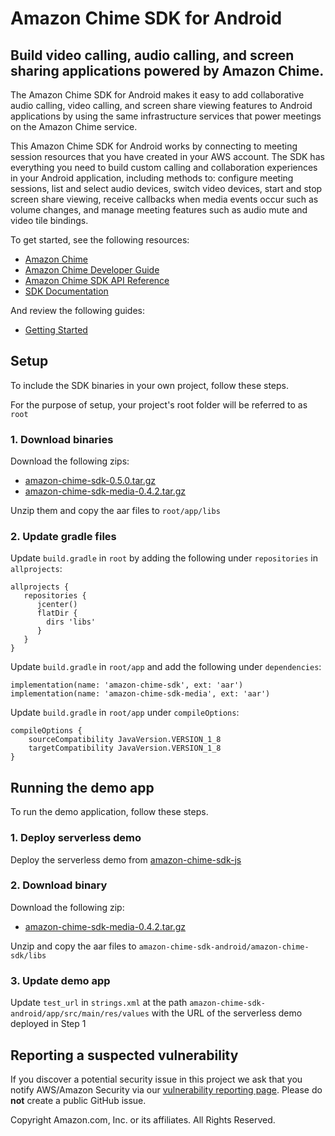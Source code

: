 # Amazon Chime SDK for Android

## Build video calling, audio calling, and screen sharing applications powered by Amazon Chime.

The Amazon Chime SDK for Android makes it easy to add collaborative audio calling,
video calling, and screen share viewing features to Android applications by 
using the same infrastructure services that power meetings on the Amazon 
Chime service.

This Amazon Chime SDK for Android works by connecting to meeting session
resources that you have created in your AWS account. The SDK has everything
you need to build custom calling and collaboration experiences in your
Android application, including methods to: configure meeting sessions, list 
and select audio devices, switch video devices, start and stop screen share 
viewing, receive callbacks when media events occur such as volume changes, 
and manage meeting features such as audio mute and video tile bindings.

To get started, see the following resources:

* [Amazon Chime](https://aws.amazon.com/chime)
* [Amazon Chime Developer Guide](https://docs.aws.amazon.com/chime/latest/dg/what-is-chime.html)
* [Amazon Chime SDK API Reference](http://docs.aws.amazon.com/chime/latest/APIReference/Welcome.html)
* [SDK Documentation](https://aws.github.io/amazon-chime-sdk-android/amazon-chime-sdk/)

And review the following guides:

* [Getting Started](https://github.com/aws/amazon-chime-sdk-android/blob/master/guides/01_Getting_Started.md)

## Setup

To include the SDK binaries in your own project, follow these steps.

For the purpose of setup, your project's root folder will be referred to as `root`

### 1. Download binaries

Download the following zips:

* [amazon-chime-sdk-0.5.0.tar.gz](https://amazon-chime-sdk.s3.amazonaws.com/android/amazon-chime-sdk/0.5.0/amazon-chime-sdk-0.5.0.tar.gz)
* [amazon-chime-sdk-media-0.4.2.tar.gz](https://amazon-chime-sdk.s3.amazonaws.com/android/amazon-chime-sdk-media/0.4.2/amazon-chime-sdk-media-0.4.2.tar.gz)

Unzip them and copy the aar files to `root/app/libs`

### 2. Update gradle files

Update `build.gradle` in `root` by adding the following under `repositories` in `allprojects`:

```
allprojects {
   repositories {
      jcenter()
      flatDir {
        dirs 'libs'
      }
   }
}
```

Update `build.gradle` in `root/app` and add the following under `dependencies`:

```
implementation(name: 'amazon-chime-sdk', ext: 'aar')
implementation(name: 'amazon-chime-sdk-media', ext: 'aar')
```

Update `build.gradle` in `root/app` under `compileOptions`:

```
compileOptions {
    sourceCompatibility JavaVersion.VERSION_1_8
    targetCompatibility JavaVersion.VERSION_1_8
}
```

## Running the demo app

To run the demo application, follow these steps.

### 1. Deploy serverless demo

Deploy the serverless demo from [amazon-chime-sdk-js](https://github.com/aws/amazon-chime-sdk-js)

### 2. Download binary

Download the following zip:

* [amazon-chime-sdk-media-0.4.2.tar.gz](https://amazon-chime-sdk.s3.amazonaws.com/android/amazon-chime-sdk-media/0.4.2/amazon-chime-sdk-media-0.4.2.tar.gz)

Unzip and copy the aar files to `amazon-chime-sdk-android/amazon-chime-sdk/libs`

### 3. Update demo app

Update `test_url` in `strings.xml` at the path `amazon-chime-sdk-android/app/src/main/res/values` 
with the URL of the serverless demo deployed in Step 1

## Reporting a suspected vulnerability

If you discover a potential security issue in this project we ask that you notify AWS/Amazon Security via our
[vulnerability reporting page](http://aws.amazon.com/security/vulnerability-reporting/). Please do **not** create a public GitHub issue.

Copyright Amazon.com, Inc. or its affiliates. All Rights Reserved.
